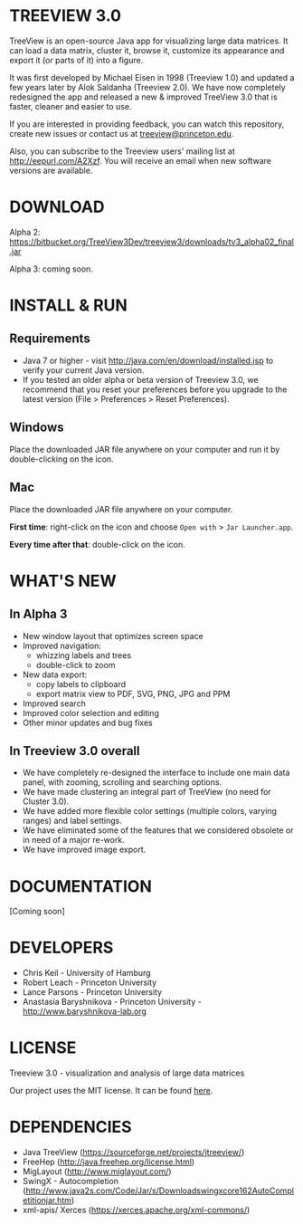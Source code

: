TREEVIEW 3.0
============

TreeView is an open-source Java app for visualizing large data matrices. It can load a data matrix, cluster it, browse it, customize its appearance and export it (or parts of it) into a figure.

It was first developed by Michael Eisen in 1998 (Treeview 1.0) and updated a few years later by Alok Saldanha (Treeview 2.0). We have now completely redesigned the app and released a new & improved TreeView 3.0 that is faster, cleaner and easier to use.

If you are interested in providing feedback, you can watch this repository, create new issues or contact us at <treeview@princeton.edu>.

Also, you can subscribe to the Treeview users' mailing list at <http://eepurl.com/A2Xzf>. You will receive an email when new software versions are available.


DOWNLOAD
========

Alpha 2: <https://bitbucket.org/TreeView3Dev/treeview3/downloads/tv3_alpha02_final.jar>

Alpha 3: coming soon.



INSTALL & RUN
=============

## Requirements ##

* Java 7 or higher - visit <http://java.com/en/download/installed.jsp> to verify your current Java version.
* If you tested an older alpha or beta version of Treeview 3.0, we recommend that you reset your preferences before you upgrade to the latest version (File > Preferences > Reset Preferences). 

## Windows ##

Place the downloaded JAR file anywhere on your computer and run it by double-clicking on the icon.

## Mac ##

Place the downloaded JAR file anywhere on your computer.

**First time**: right-click on the icon and choose `Open with` > `Jar Launcher.app`.

**Every time after that**: double-click on the icon.


WHAT'S NEW
==========

## In Alpha 3 ##

* New window layout that optimizes screen space
* Improved navigation:
    * whizzing labels and trees
    * double-click to zoom
* New data export:
    * copy labels to clipboard
    * export matrix view to PDF, SVG, PNG, JPG and PPM
* Improved search
* Improved color selection and editing
* Other minor updates and bug fixes

## In Treeview 3.0 overall ##

* We have completely re-designed the interface to include one main data panel, with zooming, scrolling and searching options.
* We have made clustering an integral part of TreeView (no need for Cluster 3.0).
* We have added more flexible color settings (multiple colors, varying ranges) and label settings.
* We have eliminated some of the features that we considered obsolete or in need of a major re-work.
* We have improved image export.


DOCUMENTATION
=============

[Coming soon]


DEVELOPERS
==========

* Chris Keil - University of Hamburg
* Robert Leach - Princeton University
* Lance Parsons - Princeton University
* Anastasia Baryshnikova - Princeton University - <http://www.baryshnikova-lab.org>


LICENSE
=======

Treeview 3.0 - visualization and analysis of large data matrices

Our project uses the MIT license. It can be found [here](https://bitbucket.org/TreeView3Dev/treeview3/src/85ca08ccd77f32f80d1f219aaf8ec23898a29828/LICENSE?at=master&fileviewer=file-view-default).

DEPENDENCIES
============

* Java TreeView (https://sourceforge.net/projects/jtreeview/)
* FreeHep (http://java.freehep.org/license.html)
* MigLayout (http://www.miglayout.com/)
* SwingX - Autocompletion (http://www.java2s.com/Code/Jar/s/Downloadswingxcore162AutoCompletitionjar.htm)
* xml-apis/ Xerces (https://xerces.apache.org/xml-commons/)